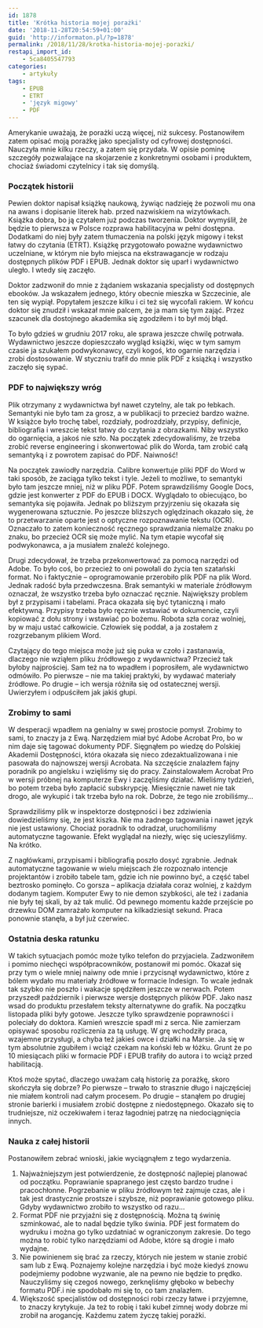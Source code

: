 ```yaml
---
id: 1878
title: 'Krótka historia mojej porażki'
date: '2018-11-28T20:54:59+01:00'
guid: 'http://informaton.pl/?p=1878'
permalink: /2018/11/28/krotka-historia-mojej-porazki/
restapi_import_id:
    - 5ca8405547793
categories:
    - artykuły
tags:
    - EPUB
    - ETRT
    - 'język migowy'
    - PDF
---
```


Amerykanie uważają, że porażki uczą więcej, niż sukcesy. Postanowiłem zatem opisać moją porażkę jako specjalisty od cyfrowej dostępności. Nauczyła mnie kilku rzeczy, a zatem się przydała. W opisie pominę szczegóły pozwalające na skojarzenie z konkretnymi osobami i produktem, chociaż świadomi czytelnicy i tak się domyślą.

### Początek historii

Pewien doktor napisał książkę naukową, żywiąc nadzieję że pozwoli mu ona na awans i dopisanie literek hab. przed nazwiskiem na wizytówkach. Książka dobra, bo ją czytałem już podczas tworzenia. Doktor wymyślił, że będzie to pierwsza w Polsce rozprawa habilitacyjna w pełni dostępna. Dodatkami do niej były zatem tłumaczenia na polski język migowy i tekst łatwy do czytania (ETRT). Książkę przygotowało poważne wydawnictwo uczelniane, w którym nie było miejsca na ekstrawagancje w rodzaju dostępnych plików PDF i EPUB. Jednak doktor się uparł i wydawnictwo uległo. I wtedy się zaczęło.

Doktor zadzwonił do mnie z żądaniem wskazania specjalisty od dostępnych ebooków. Ja wskazałem jednego, który obecnie mieszka w Szczecinie, ale ten się wypiął. Popytałem jeszcze kilku i ci też się wycofali rakiem. W końcu doktor się znudził i wskazał mnie palcem, że ja mam się tym zająć. Przez szacunek dla dostojnego akademika się zgodziłem i to był mój błąd.

To było gdzieś w grudniu 2017 roku, ale sprawa jeszcze chwilę potrwała. Wydawnictwo jeszcze dopieszczało wygląd książki, więc w tym samym czasie ja szukałem podwykonawcy, czyli kogoś, kto ogarnie narzędzia i zrobi dostosowanie. W styczniu trafił do mnie plik PDF z książką i wszystko zaczęło się sypać.

### PDF to największy wróg

Plik otrzymany z wydawnictwa był nawet czytelny, ale tak po łebkach. Semantyki nie było tam za grosz, a w publikacji to przecież bardzo ważne. W książce było trochę tabel, rozdziały, podrozdziały, przypisy, definicje, bibliografia i wreszcie tekst łatwy do czytania z obrazkami. Niby wszystko do ogarnięcia, a jakoś nie szło. Na początek zdecydowaliśmy, że trzeba zrobić reverse engineering i skonwertować plik do Worda, tam zrobić całą semantyką i z powrotem zapisać do PDF. Naiwność!

Na początek zawiodły narzędzia. Calibre konwertuje pliki PDF do Word w taki sposób, że zaciąga tylko tekst i tyle. Jeżeli to możliwe, to semantyki było tam jeszcze mniej, niż w pliku PDF. Potem sprawdziliśmy Google Docs, gdzie jest konwerter z PDF do EPUB i DOCX. Wyglądało to obiecująco, bo semantyka się pojawiła. Jednak po bliższym przyjrzeniu się okazała się wygenerowana sztucznie. Po jeszcze bliższych oględzinach okazało się, że to przetwarzanie oparte jest o optyczne rozpoznawanie tekstu (OCR). Oznaczało to zatem konieczność ręcznego sprawdzania niemalże znaku po znaku, bo przecież OCR się może mylić. Na tym etapie wycofał się podwykonawca, a ja musiałem znaleźć kolejnego.

Drugi zdecydował, że trzeba przekonwertować za pomocą narzędzi od Adobe. To było coś, bo przecież to oni powołali do życia ten szatański format. No i faktycznie – oprogramowanie przerobiło plik PDF na plik Word. Jednak radość była przedwczesna. Brak semantyki w materiale źródłowym oznaczał, że wszystko trzeba było oznaczać ręcznie. Największy problem był z przypisami i tabelami. Praca okazała się być tytaniczną i mało efektywną. Przypisy trzeba było ręcznie wstawiać w dokumencie, czyli kopiować z dołu strony i wstawiać po bożemu. Robota szła coraz wolniej, by w maju ustać całkowicie. Człowiek się poddał, a ja zostałem z rozgrzebanym plikiem Word.

Czytający do tego miejsca może już się puka w czoło i zastanawia, dlaczego nie wziąłem pliku źródłowego z wydawnictwa? Przecież tak byłoby najprościej. Sam też na to wpadłem i poprosiłem, ale wydawnictwo odmówiło. Po pierwsze – nie ma takiej praktyki, by wydawać materiały źródłowe. Po drugie – ich wersja różniła się od ostatecznej wersji. Uwierzyłem i odpuściłem jak jakiś głupi.

### Zrobimy to sami

W desperacji wpadłem na genialny w swej prostocie pomysł. Zrobimy to sami, to znaczy ja z Ewą. Narzędziem miał być Adobe Acrobat Pro, bo w nim daje się tagować dokumenty PDF. Sięgnąłem po wiedzę do Polskiej Akademii Dostępności, która okazała się nieco zdezaktualizowana i nie pasowała do najnowszej wersji Acrobata. Na szczęście znalazłem fajny poradnik po angielsku i wzięliśmy się do pracy. Zainstalowałem Acrobat Pro w wersji próbnej na komputerze Ewy i zaczęliśmy działać. Mieliśmy tydzień, bo potem trzeba było zapłacić subskrypcję. Miesięcznie nawet nie tak drogo, ale wykupić i tak trzeba było na rok. Dobrze, że tego nie zrobiliśmy…

Sprawdziliśmy plik w inspektorze dostępności i bez zdziwienia dowiedzieliśmy się, że jest kiszka. Nie ma żadnego tagowania i nawet język nie jest ustawiony. Chociaż poradnik to odradzał, uruchomiliśmy automatyczne tagowanie. Efekt wyglądał na niezły, więc się ucieszyliśmy. Na krótko.

Z nagłówkami, przypisami i bibliografią poszło dosyć zgrabnie. Jednak automatyczne tagowanie w wielu miejscach źle rozpoznało intencje projektantów i zrobiło tabele tam, gdzie ich nie powinno być, a część tabel beztrosko pominęło. Co gorsza – aplikacja działała coraz wolniej, z każdym dodanym tagiem. Komputer Ewy to nie demon szybkości, ale też i zadania nie były tej skali, by aż tak mulić. Od pewnego momentu każde przejście po drzewku DOM zamrażało komputer na kilkadziesiąt sekund. Praca ponownie stanęła, a był już czerwiec.

### Ostatnia deska ratunku

W takich sytuacjach pomóc może tylko telefon do przyjaciela. Zadzwoniłem i pomimo niechęci współpracowników, postanowił mi pomóc. Okazał się przy tym o wiele mniej naiwny ode mnie i przycisnął wydawnictwo, które z bólem wydało mu materiały źródłowe w formacie Indesign. To wcale jednak tak szybko nie poszło i wakacje spędziłem jeszcze w nerwach. Potem przyszedł październik i pierwsze wersje dostępnych plików PDF. Jako nasz wsad do produktu przesłałem teksty alternatywne do grafik. Na początku listopada pliki były gotowe. Jeszcze tylko sprawdzenie poprawności i poleciały do doktora. Kamień wreszcie spadł mi z serca. Nie zamierzam opisywać sposobu rozliczenia za tą usługę. W grę wchodziły praca, wzajemne przysługi, a chyba też jakieś owce i działki na Marsie. Ja się w tym absolutnie zgubiłem i wciąż czekam na koński łeb w łóżku. Grunt że po 10 miesiącach pliki w formacie PDF i EPUB trafiły do autora i to wciąż przed habilitacją.

Ktoś może spytać, dlaczego uważam całą historię za porażkę, skoro skończyła się dobrze? Po pierwsze – trwało to strasznie długo i najczęściej nie miałem kontroli nad całym procesem. Po drugie – stanąłem po drugiej stronie barierki i musiałem zrobić dostępne z niedostępnego. Okazało się to trudniejsze, niż oczekiwałem i teraz łagodniej patrzę na niedociągnięcia innych.

### Nauka z całej historii

Postanowiłem zebrać wnioski, jakie wyciągnąłem z tego wydarzenia.

1. Najważniejszym jest potwierdzenie, że dostępność najlepiej planować od początku. Poprawianie spapranego jest często bardzo trudne i pracochłonne. Pogrzebanie w pliku źródłowym też zajmuje czas, ale i tak jest drastycznie prostsze i szybsze, niż poprawianie gotowego pliku. Gdyby wydawnictwo zrobiło to wszystko od razu…
2. Format PDF nie przyjaźni się z dostępnością. Można tą świnię szminkować, ale to nadal będzie tylko świnia. PDF jest formatem do wydruku i można go tylko uzdatniać w ograniczonym zakresie. Do tego można to robić tylko narzędziami od Adobe, które są drogie i mało wydajne.
3. Nie powinienem się brać za rzeczy, których nie jestem w stanie zrobić sam lub z Ewą. Poznajemy kolejne narzędzia i być może kiedyś znowu podejmiemy podobne wyzwanie, ale na pewno nie będzie to prędko. Nauczyliśmy się czegoś nowego, zerknęliśmy głęboko w bebechy formatu PDF.i nie spodobało mi się to, co tam znalazłem.
4. Większość specjalistów od dostępności robi rzeczy łatwe i przyjemne, to znaczy krytykuje. Ja też to robię i taki kubeł zimnej wody dobrze mi zrobił na arogancję. Każdemu zatem życzę takiej porażki.
